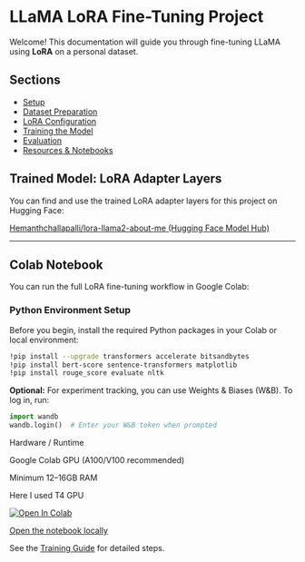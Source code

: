 # LLaMA LoRA Fine-Tuning Project

Welcome! This documentation will guide you through fine-tuning LLaMA using **LoRA** on a personal dataset.

## Sections
- [Setup](setup.md)
- [Dataset Preparation](dataset.md)
- [LoRA Configuration](lora_config.md)
- [Training the Model](training.md)
- [Evaluation](evaluation.md)
- [Resources & Notebooks](resources.md)





## Trained Model: LoRA Adapter Layers

You can find and use the trained LoRA adapter layers for this project on Hugging Face:

[Hemanthchallapalli/lora-llama2-about-me (Hugging Face Model Hub)](https://huggingface.co/Hemanthchallapalli/lora-llama2-about-me)

---

## Colab Notebook

You can run the full LoRA fine-tuning workflow in Google Colab:






### Python Environment Setup

Before you begin, install the required Python packages in your Colab or local environment:

```bash
!pip install --upgrade transformers accelerate bitsandbytes
!pip install bert-score sentence-transformers matplotlib
!pip install rouge_score evaluate nltk
```

**Optional:** For experiment tracking, you can use Weights & Biases (W&B). To log in, run:

```python
import wandb
wandb.login()  # Enter your W&B token when prompted
```






Hardware / Runtime

Google Colab GPU (A100/V100 recommended)

Minimum 12–16GB RAM 

Here I used T4 GPU 



[![Open In Colab](https://colab.research.google.com/assets/colab-badge.svg)](https://colab.research.google.com/github/ChallapalliHemanthsaikumar/llama-lora-personal-finetune/blob/main/notebooks/LLaMA_LoRA_Personal_Finetune.ipynb)



[Open the notebook locally](notebooks/LLaMA_LoRA_Personal_Finetune.ipynb)





See the [Training Guide](training.md) for detailed steps.

